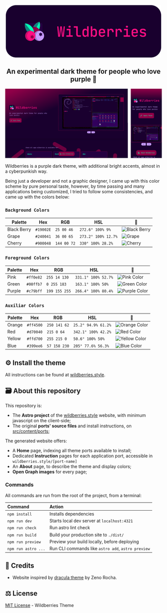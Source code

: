 <div align="center">
<img src="./src/assets/images/ui/wb_brand.svg" alt="Wildberries" width="500px">
<h2>An experimental dark theme for people who love purple 🍒</h2>
</div>

<div align="center">
<img src="./src/assets/images/views.png" alt="Wildberries homepage screenshots on desktop and mobile">
</div>

Wildberries is a purple dark theme, with additional
bright accents, almost in a cyberpunkish way.

Being just a developer and not a graphic designer, I came up with this
color scheme by pure personal taste, however, by time passing and many
applications being customized, I tried to follow some consistencies, and came up with the colors below:

### `Background Colors`

| Palette     | Hex       | RGB         | HSL                 | 🎨                                                                  |
| ----------- | --------- | ----------- | ------------------- | ------------------------------------------------------------------- |
| Black Berry | `#19002E` | `25 00 46`  | `272.6° 100% 9%`    | ![Black Berry](https://via.placeholder.com/20/19002E/19002E?text=+) |
| Grape       | `#240041` | `36 00 65`  | `273.2° 100% 12.7%` | ![Grape](https://via.placeholder.com/20/240041/240041?text=+)       |
| Cherry      | `#900048` | `144 00 72` | `330° 100% 28.2%`   | ![Cherry](https://via.placeholder.com/20/900048/900048?text=+)      |

### `Foreground Colors`

| Palette | Hex       | RGB           | HSL                 | 🎨                                                                   |
| ------- | --------- | ------------- | ------------------- | -------------------------------------------------------------------- |
| Pink    | `#ff0e82` | `255 14 130`  | `331.1° 100% 52.7%` | ![Pink Color](https://via.placeholder.com/20/ff0e82/ff0e82?text=+)   |
| Green   | `#00ffb7` | `0 255 183`   | `163.1° 100% 50%`   | ![Green Color](https://via.placeholder.com/20/00ffb7/00ffb7?text=+)  |
| Purple  | `#c79bff` | `199 155 255` | `266.4° 100% 80.4%` | ![Purple Color](https://via.placeholder.com/20/c79bff/c79bff?text=+) |

### `Auxiliar Colors`

| Palette | Hex       | RGB          | HSL                 | 🎨                                                                   |
| ------- | --------- | ------------ | ------------------- | -------------------------------------------------------------------- |
| Orange  | `#ff4500` | `250 141 62` | `25.2° 94.9% 61.2%` | ![Orange Color](https://via.placeholder.com/20/fa8d3e/fa8d3e?text=+) |
| Red     | `#d70040` | `215 0 64`   | `342.1° 100% 42.2%` | ![Red Color](https://via.placeholder.com/20/d70040/d70040?text=+)    |
| Yellow  | `#ffd700` | `255 215 0`  | `50.6° 100% 50%`    | ![Yellow Color](https://via.placeholder.com/20/ffd700/ffd700?text=+) |
| Blue    | `#399ee6` | `57 158 230` | `205° 77.6% 56.3%`  | ![Blue Color](https://via.placeholder.com/20/399ee6/399ee6?text=+)   |

  <!-- alternative for purple: #a470d8 -->
  <!-- Another interesting purple: #ac4ea4 -->

## ⚙️ Install the theme

All instructions can be found at [wildberries.style](https://wildberries.style/).

## 🗃️ About this repository

This repository is:

- The **Astro project** of the [wildberries.style](https://wildberries.style/) website, with minimum javascript on the client-side;
- The original **ports' source files** and install instructions, on [src/content/ports](https://github.com/gbgabo/wildberries/tree/main/src/content/port);

The generated website offers:

- A **Home** page, indexing all theme ports available to install;
- Dedicated **Instruction** pages for each application port, accessible in `wildberries.style/[port-name]`
- An **About** page, to describe the theme and display colors;
- **Open Graph images** for every page;

### Commands

All commands are run from the root of the project, from a terminal:

| Command             | Action                                             |
| :------------------ | :------------------------------------------------- |
| `npm install`       | Installs dependencies                              |
| `npm run dev`       | Starts local dev server at `localhost:4321`        |
| `npm run check`     | Run astro lint check                               |
| `npm run build`     | Build your production site to `./dist/`            |
| `npm run preview`   | Preview your build locally, before deploying       |
| `npm run astro ...` | Run CLI commands like `astro add`, `astro preview` |

## 🌟 Credits

- Website inspired by [dracula theme](http://draculatheme.com/) by Zeno Rocha.

## ⚖️ License

[MIT License](./LICENSE) - Wildberries Theme
